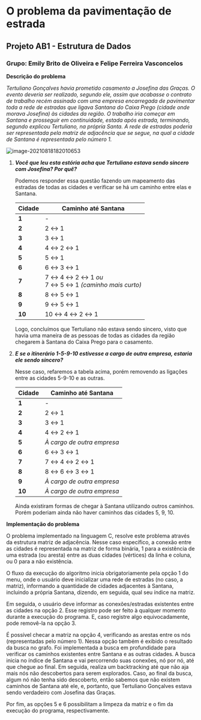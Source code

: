 # O problema da pavimentação de estrada

## Projeto AB1 - Estrutura de Dados

### Grupo: Emily Brito de Oliveira e Felipe Ferreira Vasconcelos

**Descrição do problema**

*Tertuliano Gonçalves havia prometido casamento a Josefina das Graças. O evento deveria ser realizado, segundo ele, assim que acabasse o contrato de trabalho recém assinado com uma empresa encarregada de pavimentar toda a rede de estradas que ligava Santana do Caixa Prego (cidade onde morava Josefina)  às cidades da região. O trabalho iria começar em Santana e prosseguir em continuidade, estada após estrada, terminando, segundo explicou Tertuliano, na própria Santa. A rede de estradas poderia ser representada pela matriz de adjacência que se segue, na qual a cidade de Santana é representada pelo número 1.*

![image-20210818182010653](C:\Users\emily\AppData\Roaming\Typora\typora-user-images\image-20210818182010653.png)

1. ***Você que leu esta estória acha que Tertuliano estava sendo sincero com Josefina? Por quê?***

   Podemos responder essa questão fazendo um mapeamento das estradas de todas as cidades e verificar se há um caminho entre elas e Santana.

   | Cidade | Caminho até Santana                                       |
   | ------ | --------------------------------------------------------- |
   | **1**  | -                                                         |
   | **2**  | 2 ↔ 1                                                     |
   | **3**  | 3 ↔ 1                                                     |
   | **4**  | 4 ↔ 2 ↔ 1                                                 |
   | **5**  | 5 ↔ 1                                                     |
   | **6**  | 6 ↔ 3 ↔ 1                                                 |
   | **7**  | 7 ↔ 4 ↔ 2 ↔ 1 *ou*  <br/>7 ↔ 5 ↔ 1 *(caminho mais curto)* |
   | **8**  | 8 ↔ 5 ↔ 1                                                 |
   | **9**  | 9 ↔ 5 ↔ 1                                                 |
   | **10** | 10 ↔ 4 ↔ 2 ↔ 1                                            |

    Logo, concluímos que Tertuliano não estava sendo sincero, visto que havia uma maneira de as pessoas de todas as cidades da região chegarem à Santana do Caixa Prego para o casamento.

2. ***E se o itinerário 1-5-9-10 estivesse a cargo de outra empresa, estaria ele sendo sincero?***

   Nesse caso, refaremos a tabela acima, porém removendo as ligações entre as cidades 5-9-10 e as outras.

   | Cidade | Caminho até Santana        |
   | ------ | -------------------------- |
   | **1**  | -                          |
   | **2**  | 2 ↔ 1                      |
   | **3**  | 3 ↔ 1                      |
   | **4**  | 4 ↔ 2 ↔ 1                  |
   | **5**  | *À cargo de outra empresa* |
   | **6**  | 6 ↔ 3 ↔ 1                  |
   | **7**  | 7 ↔ 4 ↔ 2 ↔ 1              |
   | **8**  | 8 ↔ 6 ↔ 3 ↔ 1              |
   | **9**  | *À cargo de outra empresa* |
   | **10** | *À cargo de outra empresa* |

   Ainda existiram formas de chegar à Santana utilizando outros caminhos. Porém poderiam ainda não haver caminhos das cidades 5, 9, 10.

**Implementação do problema**

O problema implementado na linguagem C, resolve este problema através da estrutura matriz de adjacência. Nesse caso específico, a conexão entre as cidades é representada na matriz de forma binária, 1 para a existência de uma estrada (ou aresta) entre as duas cidades (vértices) da linha e coluna, ou 0 para a não existência.

O fluxo da execução do algoritmo inicia obrigatoriamente pela opção 1 do menu, onde o usuário deve inicializar uma rede de estradas (no caso, a matriz), informando a quantidade de cidades adjacentes à Santana, incluindo a própria Santana, dizendo, em seguida, qual seu índice na matriz.

Em seguida, o usuário deve informar as conexões/estradas existentes entre as cidades na opção 2. Esse registro pode ser feito à qualquer momento durante a execução do programa. E, caso registre algo equivocadamente, pode removê-la na opção 3.

É possível checar a matriz na opção 4, verificando as arestas entre os nós (representadas pelo número 1). Nessa opção também é exibido o resultado da busca no grafo. Foi implementada a busca em profundidade para verificar os caminhos existentes entre Santana e as outras cidades. A busca inicia no índice de Santana e vai percorrendo suas conexões, nó por nó, até que chegue ao final. Em seguida, realiza um backtracking até que não aja mais nós não descobertos para serem explorados. Caso, ao final da busca, algum nó não tenha sido descoberto, então sabemos que não existem caminhos  de Santana até ele, e, portanto, que Tertuliano Gonçalves estava sendo verdadeiro com Josefina das Graças.

Por fim, as opções 5 e 6 possibilitam a limpeza da matriz e o fim da execução do programa, respectivamente.

